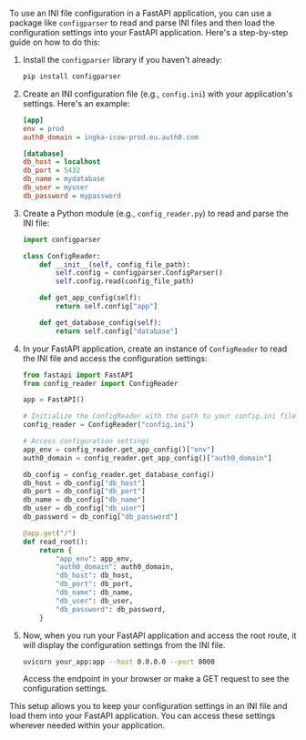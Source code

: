 To use an INI file configuration in a FastAPI application, you can use a package like `configparser` to read and parse INI files and then load the configuration settings into your FastAPI application. Here's a step-by-step guide on how to do this:

1. Install the `configparser` library if you haven't already:

   ```bash
   pip install configparser
   ```

2. Create an INI configuration file (e.g., `config.ini`) with your application's settings. Here's an example:

   ```ini
   [app]
   env = prod
   auth0_domain = ingka-icow-prod.eu.auth0.com

   [database]
   db_host = localhost
   db_port = 5432
   db_name = mydatabase
   db_user = myuser
   db_password = mypassword
   ```

3. Create a Python module (e.g., `config_reader.py`) to read and parse the INI file:

   ```python
   import configparser

   class ConfigReader:
       def __init__(self, config_file_path):
           self.config = configparser.ConfigParser()
           self.config.read(config_file_path)

       def get_app_config(self):
           return self.config["app"]

       def get_database_config(self):
           return self.config["database"]
   ```

4. In your FastAPI application, create an instance of `ConfigReader` to read the INI file and access the configuration settings:

   ```python
   from fastapi import FastAPI
   from config_reader import ConfigReader

   app = FastAPI()

   # Initialize the ConfigReader with the path to your config.ini file
   config_reader = ConfigReader("config.ini")

   # Access configuration settings
   app_env = config_reader.get_app_config()["env"]
   auth0_domain = config_reader.get_app_config()["auth0_domain"]

   db_config = config_reader.get_database_config()
   db_host = db_config["db_host"]
   db_port = db_config["db_port"]
   db_name = db_config["db_name"]
   db_user = db_config["db_user"]
   db_password = db_config["db_password"]

   @app.get("/")
   def read_root():
       return {
           "app_env": app_env,
           "auth0_domain": auth0_domain,
           "db_host": db_host,
           "db_port": db_port,
           "db_name": db_name,
           "db_user": db_user,
           "db_password": db_password,
       }
   ```

5. Now, when you run your FastAPI application and access the root route, it will display the configuration settings from the INI file.

   ```bash
   uvicorn your_app:app --host 0.0.0.0 --port 8000
   ```

   Access the endpoint in your browser or make a GET request to see the configuration settings.

This setup allows you to keep your configuration settings in an INI file and load them into your FastAPI application. You can access these settings wherever needed within your application.